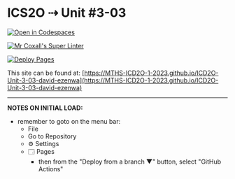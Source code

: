 # ICS2O ⇢ Unit #3-03

[![Open in Codespaces](https://classroom.github.com/assets/launch-codespace-2972f46106e565e64193e422d61a12cf1da4916b45550586e14ef0a7c637dd04.svg)](https://classroom.github.com/open-in-codespaces?assignment_repo_id=15284194)

[![Mr Coxall's Super Linter](https://github.com/MTHS-ICD2O-1-2023/ICD2O-Unit-3-03-david-ezenwa/workflows/Mr%20Coxall's%20Super%20Linter/badge.svg)](https://github.com/MTHS-ICD2O-1-2023/ICD2O-Unit-3-03-david-ezenwa/actions)

[![Deploy Pages](https://github.com/MTHS-ICD2O-1-2023/ICD2O-Unit-3-03-david-ezenwa/workflows/Deploy%20Pages/badge.svg)](https://github.com/MTHS-ICD2O-1-2023/ICD2O-Unit-3-03-david-ezenwa/actions)

This site can be found at: [https://MTHS-ICD2O-1-2023.github.io/ICD2O-Unit-3-03-david-ezenwa](https://MTHS-ICD2O-1-2023.github.io/ICD2O-Unit-3-03-david-ezenwa)

---

**NOTES ON INITIAL LOAD:**
- remember to goto on the menu bar:
  - File
  - Go to Repository
  - ⚙ Settings
  - 🗔 Pages
    - then from the "Deploy from a branch ▼" button, select "GitHub Actions"
